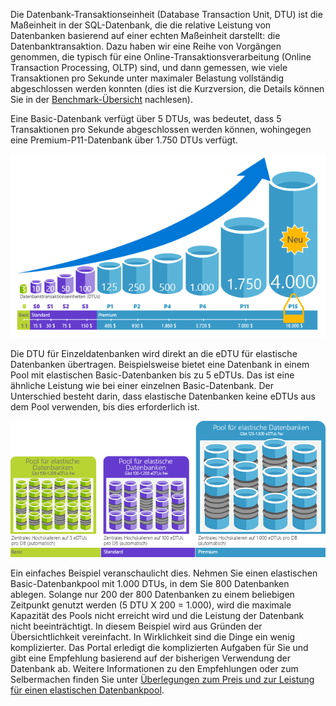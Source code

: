 Die Datenbank-Transaktionseinheit (Database Transaction Unit, DTU) ist die Maßeinheit in der SQL-Datenbank, die die relative Leistung von Datenbanken basierend auf einer echten Maßeinheit darstellt: die Datenbanktransaktion. Dazu haben wir eine Reihe von Vorgängen genommen, die typisch für eine Online-Transaktionsverarbeitung (Online Transaction Processing, OLTP) sind, und dann gemessen, wie viele Transaktionen pro Sekunde unter maximaler Belastung vollständig abgeschlossen werden konnten (dies ist die Kurzversion, die Details können Sie in der [Benchmark-Übersicht](https://msdn.microsoft.com/library/azure/dn741327.aspx) nachlesen).

Eine Basic-Datenbank verfügt über 5 DTUs, was bedeutet, dass 5 Transaktionen pro Sekunde abgeschlossen werden können, wohingegen eine Premium-P11-Datenbank über 1.750 DTUs verfügt.

![Einzelne Datenbank-DTUs nach Ebene und Stufe](./media/sql-database-understanding-dtus/single_db_dtus.png)

Die DTU für Einzeldatenbanken wird direkt an die eDTU für elastische Datenbanken übertragen. Beispielsweise bietet eine Datenbank in einem Pool mit elastischen Basic-Datenbanken bis zu 5 eDTUs. Das ist eine ähnliche Leistung wie bei einer einzelnen Basic-Datenbank. Der Unterschied besteht darin, dass elastische Datenbanken keine eDTUs aus dem Pool verwenden, bis dies erforderlich ist.

![Elastische Pools nach Ebene](./media/sql-database-understanding-dtus/sqldb_elastic_pools.png)

Ein einfaches Beispiel veranschaulicht dies. Nehmen Sie einen elastischen Basic-Datenbankpool mit 1.000 DTUs, in dem Sie 800 Datenbanken ablegen. Solange nur 200 der 800 Datenbanken zu einem beliebigen Zeitpunkt genutzt werden (5 DTU X 200 = 1.000), wird die maximale Kapazität des Pools nicht erreicht wird und die Leistung der Datenbank nicht beeinträchtigt. In diesem Beispiel wird aus Gründen der Übersichtlichkeit vereinfacht. In Wirklichkeit sind die Dinge ein wenig komplizierter. Das Portal erledigt die komplizierten Aufgaben für Sie und gibt eine Empfehlung basierend auf der bisherigen Verwendung der Datenbank ab. Weitere Informationen zu den Empfehlungen oder zum Selbermachen finden Sie unter [Überlegungen zum Preis und zur Leistung für einen elastischen Datenbankpool](../articles/sql-database/sql-database-elastic-pool-guidance.md).

<!---HONumber=Sept15_HO3-->